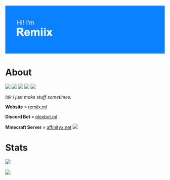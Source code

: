 ![Hi! I'm Remiix](header.png)

# About
![](https://img.shields.io/badge/OS-MacOS%2011%20+%20Windows%2010-blue) ![](https://img.shields.io/badge/Languages-JavaScript%20%2B%20HTML%2FCSS-blue) ![](https://img.shields.io/badge/Editor-Atom-blue) ![](https://img.shields.io/badge/Browser-Chrome-blue) ![](https://img.shields.io/badge/Hosting-Glitch-blue)

*Idk i just make stuff sometimes.*

**Website** » [remiix.ml](https://remiix.ml)

**Discord Bot** » [plexbot.ml](https://plexbot.ml)

**Minecraft Server** » [affinityx.net](https://affinityx.net) ![](https://img.shields.io/badge/-beta-red)

# Stats
[![](https://github-readme-stats.vercel.app/api/top-langs/?username=RemiixInc&show_icons=true&theme=dark)]()

[![](https://github-readme-stats.vercel.app/api?username=RemiixInc&theme=dark)]()
